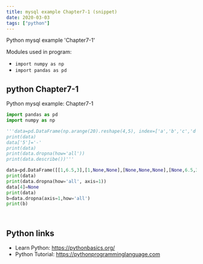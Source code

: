 ```yaml
---
title: mysql example Chapter7-1 (snippet)
date: 2020-03-03
tags: ["python"]
---
```

Python mysql example 'Chapter7-1'


Modules used in program: 
* `import numpy as np`
* `import pandas as pd`

## python Chapter7-1

Python mysql example: Chapter7-1

```python
import pandas as pd
import numpy as np

'''data=pd.DataFrame(np.arange(20).reshape(4,5), index=['a','b','c','d'], columns=['1','2','3','4','5'])
print(data)
data['5']='-'
print(data)
print(data.dropna(how='all'))
print(data.describe())'''

data=pd.DataFrame([[1,6.5,3],[1,None,None],[None,None,None],[None,6.5,3]])
print(data)
print(data.dropna(how='all', axis=1))
data[4]=None
print(data)
b=data.dropna(axis=1,how='all')
print(b)




```

## Python links

- Learn Python: https://pythonbasics.org/
- Python Tutorial: https://pythonprogramminglanguage.com
